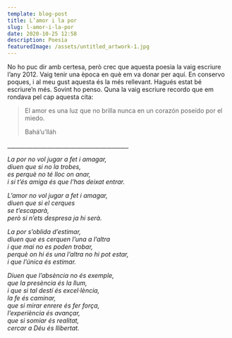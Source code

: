 ```yaml
---
template: blog-post
title: L’amor i la por
slug: l-amor-i-la-por
date: 2020-10-25 12:58
description: Poesia
featuredImage: /assets/untitled_artwork-1.jpg
---
```

No ho puc dir amb certesa, però crec que aquesta poesia la vaig escriure l’any 2012. Vaig tenir una època en què em va donar per aquí. En conservo poques, i al meu gust aquesta és la més rellevant. Hagués estat bé escriure’n més. Sovint ho penso. Quna la vaig escriure recordo que em rondava pel cap aquesta cita: 

> El amor es una luz que no brilla nunca en un corazón poseído por el miedo.
>
> Bahá’u’lláh

\_\_\_\_\_\_\_\_\_\_\_\_\_\_\_\_\_\_\_\_\_\_\_\_\_\_\_\_\_\_\_\_\_\_\_\_\_\_\_\_\_\__

*La por no vol jugar a fet i amagar,\
diuen que si no la trobes,\
es perquè no té lloc on anar,\
i si t’és amiga és que l’has deixat entrar.*

*L’amor no vol jugar a fet i amagar,\
diuen que si el cerques\
se t’escaparà,\
però si n’ets despresa ja hi serà.*

*La por s’oblida d’estimar,\
diuen que es cerquen l’una a l’altra\
i que mai no es poden trobar,\
perquè on hi és una l’altra no hi pot estar,\
i que l’única és estimar.*

*Diuen que l’absència no és exemple,\
que la presència és la llum,\
i que si tal destí és excel·lència,\
la fe és caminar,\
que si mirar enrere és fer força,\
l’experiència és avançar,\
que si somiar és realitat,\
cercar a Déu és llibertat.*